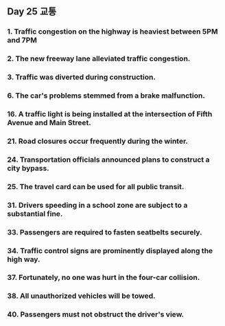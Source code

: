 ## Day 25 교통

### 1. Traffic congestion on the highway is heaviest between 5PM and 7PM

### 2. The new freeway lane alleviated traffic congestion.

### 3. Traffic was diverted during construction.

### 6. The car's problems stemmed from a brake malfunction.

### 16. A traffic light is being installed at the intersection of Fifth Avenue and Main Street.

### 21. Road closures occur frequently during the winter.

### 24. Transportation officials announced plans to construct a city bypass.

### 25. The travel card can be used for all public transit.

### 31. Drivers speeding in a school zone are subject to a substantial fine.

### 33. Passengers are required to fasten seatbelts securely.

### 34. Traffic control signs are prominently displayed along the high way.

### 37. Fortunately, no one was hurt in the four-car collision.

### 38. All unauthorized vehicles will be towed.

### 40. Passengers must not obstruct the driver's view.
